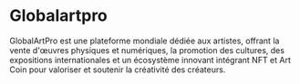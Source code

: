 # Globalartpro
GlobalArtPro est une plateforme mondiale dédiée aux artistes, offrant la vente d'œuvres physiques et numériques, la promotion des cultures, des expositions internationales et un écosystème innovant intégrant NFT et Art Coin pour valoriser et soutenir la créativité des créateurs.
